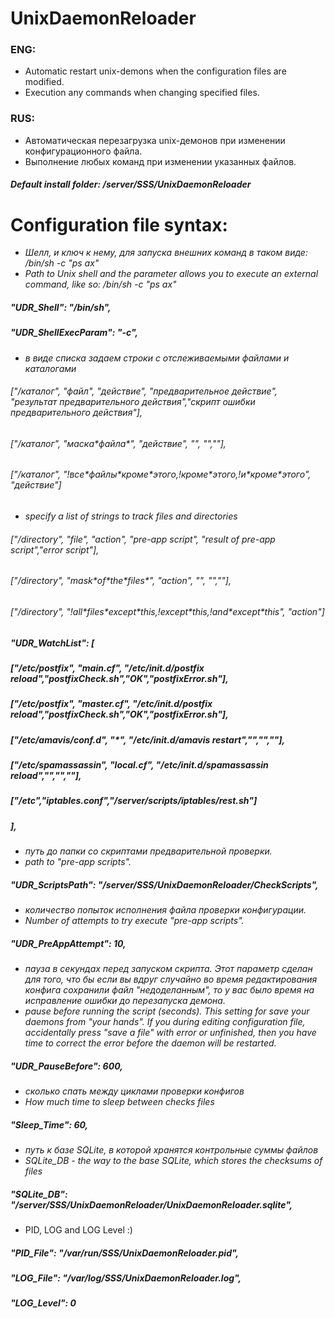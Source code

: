 # UnixDaemonReloader

### ENG:
* Automatic restart unix-demons when the configuration files are modified.
* Execution any commands when changing specified files.

### RUS:
* Автоматическая перезагрузка unix-демонов при изменении конфигурационного файла.
* Выполнение любых команд при изменении указанных файлов.

#### *Default install folder: /server/SSS/UnixDaemonReloader*

# Configuration file syntax:
* _Шелл, и ключ к нему, для запуска внешних команд в таком виде: /bin/sh -c "ps ax"_
* _Path to Unix shell and the parameter allows you to execute an external command, like so: /bin/sh -c "ps ax"_
#####	"UDR_Shell":		"/bin/sh",
#####	"UDR_ShellExecParam":	"-c",

* _в виде списка задаем строки с отслеживаемыми файлами и каталогами_
######	["/каталог", "файл", "действие", "предварительное действие", "результат предварительного действия","скрипт ошибки предварительного действия"],
######	["/каталог", "маска\*файла\*", "действие", "", "",""],
######	["/каталог", "!все\*файлы\*кроме\*этого,!кроме\*этого,!и\*кроме\*этого", "действие"]

* _specify a list of strings to track files and directories_
######	["/directory", "file", "action", "pre-app script", "result of pre-app script","error script"],
######	["/directory", "mask\*of\*the\*files\*", "action", "", "",""],
######	["/directory", "!all\*files\*except\*this,!except\*this,!and\*except\*this", "action"]

#####	"UDR_WatchList":	[
#####		["/etc/postfix", "main.cf", "/etc/init.d/postfix reload","postfixCheck.sh","OK","postfixError.sh"],
#####		["/etc/postfix", "master.cf", "/etc/init.d/postfix reload","postfixCheck.sh","OK","postfixError.sh"],
#####		["/etc/amavis/conf.d", "\*", "/etc/init.d/amavis restart","","",""],
#####		["/etc/spamassassin", "local.cf", "/etc/init.d/spamassassin reload","","",""],
#####		["/etc","iptables.conf","/server/scripts/iptables/rest.sh"]
#####	],

* _путь до папки со скриптами предварительной проверки._
* _path to "pre-app scripts"._
#####	"UDR_ScriptsPath":	"/server/SSS/UnixDaemonReloader/CheckScripts",

* _количество попыток исполнения файла проверки конфигурации._
* _Number of attempts to try execute "pre-app scripts"._
#####	"UDR_PreAppAttempt":	10,

* _пауза в секундах перед запуском скрипта. Этот параметр сделан для того, что бы если вы вдруг случайно во время редактирования конфига сохранили файл "недоделанным", то у вас было время на исправление ошибки до перезапуска демона._
* _pause before running the script (seconds). This setting for save your daemons from "your hands". If you during editing configuration file, accidentally press "save a file" with error or unfinished, then you have time to correct the error before the daemon will be restarted._
#####	"UDR_PauseBefore":	600,

* _сколько спать между циклами проверки конфигов_
* _How much time to sleep between checks files_
#####	"Sleep_Time":		60,

* _путь к базе SQLite, в которой хранятся контрольные суммы файлов_
* _SQLite_DB - the way to the base SQLite, which stores the checksums of files_
#####	"SQLite_DB":		"/server/SSS/UnixDaemonReloader/UnixDaemonReloader.sqlite",

* PID, LOG and LOG Level :)
#####	"PID_File":		"/var/run/SSS/UnixDaemonReloader.pid",
#####	"LOG_File":		"/var/log/SSS/UnixDaemonReloader.log",
#####	"LOG_Level":		0
